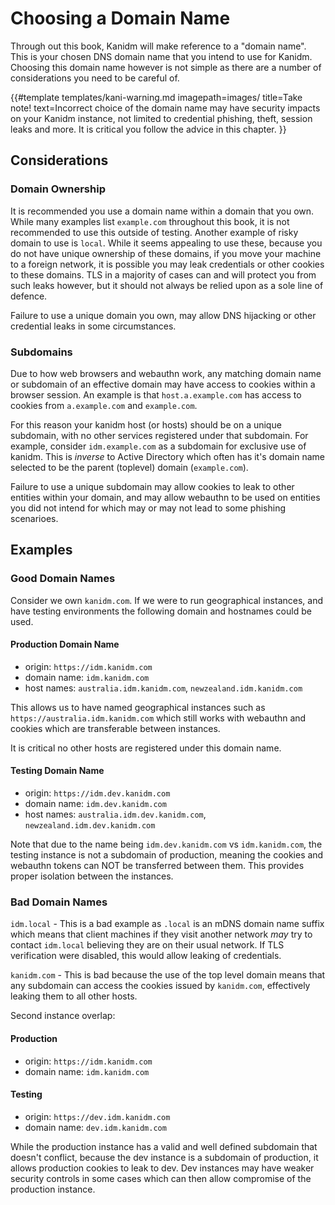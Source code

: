# Choosing a Domain Name

Through out this book, Kanidm will make reference to a "domain name". This is your chosen DNS domain
name that you intend to use for Kanidm. Choosing this domain name however is not simple as there are
a number of considerations you need to be careful of.

<!-- deno-fmt-ignore-start -->

{{#template templates/kani-warning.md
imagepath=images/
title=Take note!
text=Incorrect choice of the domain name may have security impacts on your Kanidm instance, not limited to credential phishing, theft, session leaks and more. It is critical you follow the advice in this chapter.
}}

<!-- deno-fmt-ignore-end -->

## Considerations

### Domain Ownership

It is recommended you use a domain name within a domain that you own. While many examples list
`example.com` throughout this book, it is not recommended to use this outside of testing. Another
example of risky domain to use is `local`. While it seems appealing to use these, because you do not
have unique ownership of these domains, if you move your machine to a foreign network, it is
possible you may leak credentials or other cookies to these domains. TLS in a majority of cases can
and will protect you from such leaks however, but it should not always be relied upon as a sole line
of defence.

Failure to use a unique domain you own, may allow DNS hijacking or other credential leaks in some
circumstances.

### Subdomains

Due to how web browsers and webauthn work, any matching domain name or subdomain of an effective
domain may have access to cookies within a browser session. An example is that `host.a.example.com`
has access to cookies from `a.example.com` and `example.com`.

For this reason your kanidm host (or hosts) should be on a unique subdomain, with no other services
registered under that subdomain. For example, consider `idm.example.com` as a subdomain for
exclusive use of kanidm. This is _inverse_ to Active Directory which often has it's domain name
selected to be the parent (toplevel) domain (`example.com`).

Failure to use a unique subdomain may allow cookies to leak to other entities within your domain,
and may allow webauthn to be used on entities you did not intend for which may or may not lead to
some phishing scenarioes.

## Examples

### Good Domain Names

Consider we own `kanidm.com`. If we were to run geographical instances, and have testing
environments the following domain and hostnames could be used.

#### Production Domain Name

- origin: `https://idm.kanidm.com`
- domain name: `idm.kanidm.com`
- host names: `australia.idm.kanidm.com`, `newzealand.idm.kanidm.com`

This allows us to have named geographical instances such as `https://australia.idm.kanidm.com` which
still works with webauthn and cookies which are transferable between instances.

It is critical no other hosts are registered under this domain name.

#### Testing Domain Name

- origin: `https://idm.dev.kanidm.com`
- domain name: `idm.dev.kanidm.com`
- host names: `australia.idm.dev.kanidm.com`, `newzealand.idm.dev.kanidm.com`

Note that due to the name being `idm.dev.kanidm.com` vs `idm.kanidm.com`, the testing instance is
not a subdomain of production, meaning the cookies and webauthn tokens can NOT be transferred
between them. This provides proper isolation between the instances.

### Bad Domain Names

`idm.local` - This is a bad example as `.local` is an mDNS domain name suffix which means that
client machines if they visit another network _may_ try to contact `idm.local` believing they are on
their usual network. If TLS verification were disabled, this would allow leaking of credentials.

`kanidm.com` - This is bad because the use of the top level domain means that any subdomain can
access the cookies issued by `kanidm.com`, effectively leaking them to all other hosts.

Second instance overlap:

#### Production

- origin: `https://idm.kanidm.com`
- domain name: `idm.kanidm.com`

#### Testing

- origin: `https://dev.idm.kanidm.com`
- domain name: `dev.idm.kanidm.com`

While the production instance has a valid and well defined subdomain that doesn't conflict, because
the dev instance is a subdomain of production, it allows production cookies to leak to dev. Dev
instances may have weaker security controls in some cases which can then allow compromise of the
production instance.
